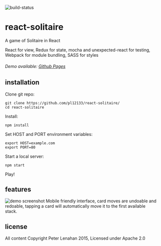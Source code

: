 ![build-status](https://travis-ci.org/pl12133/react-solitaire.svg?branch=master)

# react-solitaire

A game of Solitaire in React

React for view, Redux for state, mocha and unexpected-react for testing, Webpack for module bundling, SASS for styles

###### Demo available: [Github Pages](http://pl12133.github.io/react-solitaire/)

## installation

Clone git repo:

    git clone https://github.com/pl12133/react-solitaire/
    cd react-solitaire

Install:

    npm install

Set HOST and PORT environment variables:

    export HOST=example.com
    export PORT=80

Start a local server:

    npm start

Play!

## features
![demo screenshot](http://i.imgur.com/07VQ5DA.png)
Mobile friendly interface, card moves are undoable and redoable, tapping a card will automatically move it to the first available stack.

## license

All content Copyright Peter Lenahan 2015, Licensed under Apache 2.0
